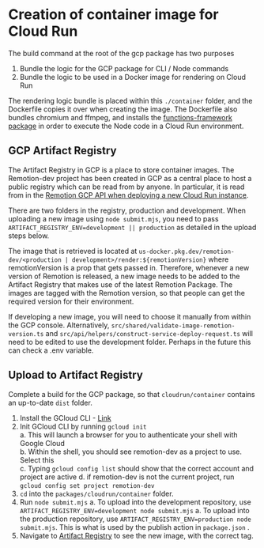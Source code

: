 # Creation of container image for Cloud Run

The build command at the root of the gcp package has two purposes

1. Bundle the logic for the GCP package for CLI / Node commands
2. Bundle the logic to be used in a Docker image for rendering on Cloud Run

The rendering logic bundle is placed within this `./container` folder, and the Dockerfile copies it over when creating the image.
The Dockerfile also bundles chromium and ffmpeg, and installs the [functions-framework package](https://cloud.google.com/functions/docs/functions-framework) in order to execute the Node code in a Cloud Run environment.

## GCP Artifact Registry

The Artifact Registry in GCP is a place to store container images. The Remotion-dev project has been created in GCP as a central place to host a public registry which can be read from by anyone. In particular, it is read from in the [Remotion GCP API when deploying a new Cloud Run instance](../src/api/deploy-new-cloud-run.ts).

There are two folders in the registry, production and development. When uploading a new image using `node submit.mjs`, you need to pass `ARTIFACT_REGISTRY_ENV=development || production` as detailed in the upload steps below.

The image that is retrieved is located at `us-docker.pkg.dev/remotion-dev/<production | development>/render:${remotionVersion}` where remotionVersion is a prop that gets passed in. Therefore, whenever a new version of Remotion is released, a new image needs to be added to the Artifact Registry that makes use of the latest Remotion Package. The images are tagged with the Remotion version, so that people can get the required version for their environment.

If developing a new image, you will need to choose it manually from within the GCP console. Alternatively, `src/shared/validate-image-remotion-version.ts` and `src/api/helpers/construct-service-deploy-request.ts` will need to be edited to use the development folder. Perhaps in the future this can check a .env variable.

## Upload to Artifact Registry

Complete a build for the GCP package, so that `cloudrun/container` contains an up-to-date `dist` folder.

1. Install the GCloud CLI - [Link](https://cloud.google.com/sdk/docs/install)
2. Init GCloud CLI by running `gcloud init`  
   a. This will launch a browser for you to authenticate your shell with Google Cloud  
   b. Within the shell, you should see remotion-dev as a project to use. Select this  
   c. Typing `gcloud config list` should show that the correct account and project are active
   d. if remotion-dev is not the current project, run `gcloud config set project remotion-dev`
3. `cd` into the `packages/cloudrun/container` folder.
4. Run `node submit.mjs`
   a. To upload into the development repository, use `ARTIFACT_REGISTRY_ENV=development node submit.mjs`
   a. To upload into the production repository, use `ARTIFACT_REGISTRY_ENV=production node submit.mjs`. This is what is used by the publish action in `package.json` .
5. Navigate to [Artifact Registry](https://console.cloud.google.com/artifacts/docker/remotion-dev/us/production/render?project=remotion-dev) to see the new image, with the correct tag.
